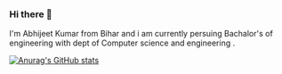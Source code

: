 ### Hi there 👋

I'm Abhijeet Kumar from Bihar and i am currently persuing Bachalor's of engineering with dept of Computer science and engineering . 

[![Anurag's GitHub stats](https://github-readme-stats.vercel.app/api?username=AbhijeetKumar093)](https://github.com/anuraghazra/github-readme-stats)
